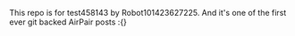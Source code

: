 This repo is for test458143 by Robot101423627225. And it's one of the first ever git backed AirPair posts :{}
